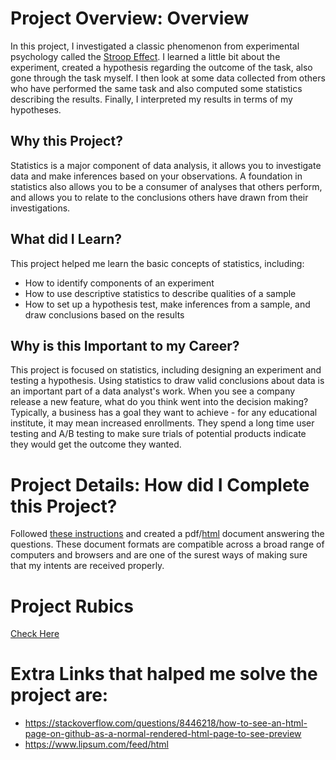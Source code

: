 # Project Overview: Overview
In this project, I investigated a classic phenomenon from experimental psychology called the [Stroop Effect](https://en.wikipedia.org/wiki/Stroop_effect). I learned a little bit about the experiment, created a hypothesis regarding the outcome of the task, also gone through the task myself. I then look at some data collected from others who have performed the same task and also computed some statistics describing the results. Finally, I interpreted my results in terms of my hypotheses.

## Why this Project?
Statistics is a major component of data analysis, it allows you to investigate data and make inferences based on your observations. A foundation in statistics also allows you to be a consumer of analyses that others perform, and allows you to relate to the conclusions others have drawn from their investigations.

## What did I Learn?
This project helped me learn the basic concepts of statistics, including:
* How to identify components of an experiment
* How to use descriptive statistics to describe qualities of a sample
* How to set up a hypothesis test, make inferences from a sample, and draw conclusions based on the results


## Why is this Important to my Career?
This project is focused on statistics, including designing an experiment and testing a hypothesis. Using statistics to draw valid conclusions about data is an important part of a data analyst's work. When you see a company release a new feature, what do you think went into the decision making? Typically, a business has a goal they want to achieve - for any educational institute, it may mean increased enrollments. They spend a long time user testing and A/B testing to make sure trials of potential products indicate they would get the outcome they wanted.

# Project Details: How did I Complete this Project?
Followed [these instructions](https://docs.google.com/document/d/1-OkpZLjG_kX9J6LIQ5IltsqMzVWjh36QpnP2RYpVdPU/pub?embedded=True) and created a pdf/[html](https://beingjainparas.github.io/Udacity-Test_a_perceptual_phenomenon/Html_file/index.html) document answering the questions. These document formats are compatible across a broad range of computers and browsers and are one of the surest ways of making sure that my intents are received properly.


# Project Rubics
[Check Here](https://review.udacity.com/#!/rubrics/71/view)

# Extra Links that halped me solve the project are:
* https://stackoverflow.com/questions/8446218/how-to-see-an-html-page-on-github-as-a-normal-rendered-html-page-to-see-preview
* https://www.lipsum.com/feed/html
